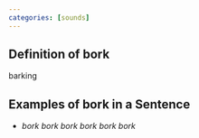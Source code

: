```yaml
---
categories: [sounds]
---
```

## Definition of bork

barking

## Examples of bork in a Sentence

- _bork bork bork bork bork bork_
